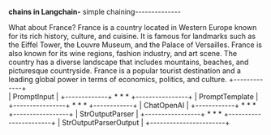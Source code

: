 ******************************chains in Langchain-******************************
simple chaining--------------

What about France?
France is a country located in Western Europe known for its rich history, culture, and cuisine. It is famous for landmarks such as the Eiffel Tower, the Louvre Museum, and the Palace of Versailles. 
France is also known for its wine regions, fashion industry, and art scene. The country has a diverse landscape that includes mountains, beaches, and picturesque countryside. France is a popular tourist destination and a leading global power in terms of economics, politics, and culture.
                                                                        +-------------+       
                                                                        | PromptInput |
                                                                        +-------------+
                                                                                *
                                                                                *
                                                                                *
                                                                        +----------------+
                                                                        | PromptTemplate |
                                                                        +----------------+
                                                                                *
                                                                                *
                                                                                *
                                                                        +------------+
                                                                        | ChatOpenAI |
                                                                        +------------+
                                                                                *
                                                                                *
                                                                                *
                                                                    +-----------------+
                                                                    | StrOutputParser |
                                                                    +-----------------+
                                                                                *
                                                                                *
                                                                                *
                                                                    +-----------------------+
                                                                    | StrOutputParserOutput |
                                                                    +-----------------------+


